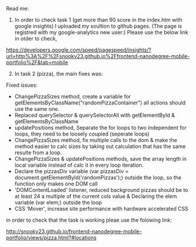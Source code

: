 Read me: 

1. In order to check task 1 (get more than 90 score in the index.htm with google insights) I uploaded my soultion to github pages. (The page is registred with my google-analytics new user:)
Please use the below link in otder to check,

https://developers.google.com/speed/pagespeed/insights/?url=http%3A%2F%2Fsnooky23.github.io%2Ffrontend-nanodegree-mobile-portfolio%2F&tab=mobile

2. In task 2 (pizza), the main fixes was:

Fixed issues:
- ChangePizzaSizes method, create a variable for getElementsByClassName("randomPizzaContainer") all actions should use the same one.
- Replaced querySelector & querySelectorAll with getElementById & getElementsByClassName
- updatePositions method, Separate the for loops to two independent for loops, they need to be loosely coupled (seperate loops)
- ChangePizzaSizes method, fix multiple calls to the dom & make the method easier to calc sizes by taking out calculation that has the same resulte from a loop.
- ChangePizzaSizes & updatePositions methods, save the array length in local variable instead of calc it in every loop iteration.
- Declare the pizzasDiv variable (var pizzasDiv = document.getElementById('randomPizzas');) outside the loop, so the function only makes one DOM call
-  'DOMContentLoaded' listener, reduced background pizzas should be to at least 24 a multiple of the current cols value & Declaring the elem variable (var elem;) outside the loop
- CSS 'Mover', increase site performance with hardware accelerated CSS


in order to check that the task is working pleae use the folowing link:

http://snooky23.github.io/frontend-nanodegree-mobile-portfolio/views/pizza.html?#locations